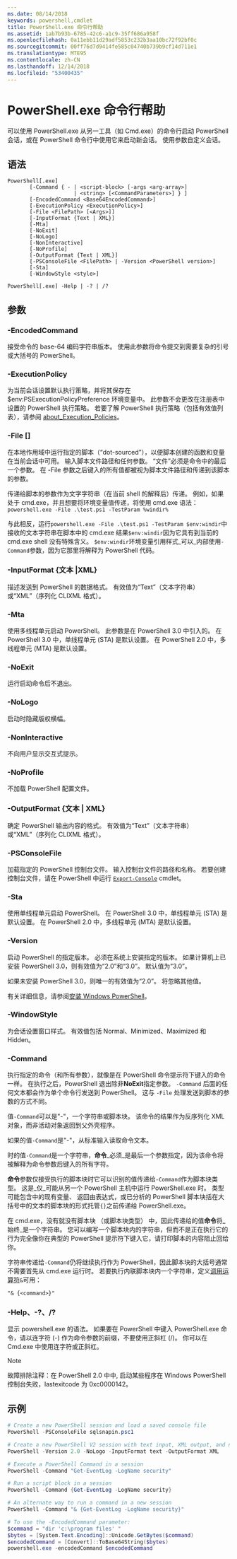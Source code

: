 ```yaml
---
ms.date: 08/14/2018
keywords: powershell,cmdlet
title: PowerShell.exe 命令行帮助
ms.assetid: 1ab7b93b-6785-42c6-a1c9-35ff686a958f
ms.openlocfilehash: 0a11ebb11d29adf5853c232b3aa10bc72f92bf0c
ms.sourcegitcommit: 00ff76d7d9414fe585c04740b739b9cf14d711e1
ms.translationtype: MTE95
ms.contentlocale: zh-CN
ms.lasthandoff: 12/14/2018
ms.locfileid: "53400435"
---
```

# <a name="powershellexe-command-line-help"></a>PowerShell.exe 命令行帮助

可以使用 PowerShell.exe 从另一工具（如 Cmd.exe）的命令行启动 PowerShell 会话，或在 PowerShell 命令行中使用它来启动新会话。 使用参数自定义会话。

## <a name="syntax"></a>语法

```syntax
PowerShell[.exe]
       [-Command { - | <script-block> [-args <arg-array>]
                     | <string> [<CommandParameters>] } ]
       [-EncodedCommand <Base64EncodedCommand>]
       [-ExecutionPolicy <ExecutionPolicy>]
       [-File <FilePath> [<Args>]]
       [-InputFormat {Text | XML}]
       [-Mta]
       [-NoExit]
       [-NoLogo]
       [-NonInteractive]
       [-NoProfile]
       [-OutputFormat {Text | XML}]
       [-PSConsoleFile <FilePath> | -Version <PowerShell version>]
       [-Sta]
       [-WindowStyle <style>]

PowerShell[.exe] -Help | -? | /?
```

## <a name="parameters"></a>参数

### <a name="-encodedcommand-base64encodedcommand"></a>-EncodedCommand <Base64EncodedCommand>

接受命令的 base-64 编码字符串版本。 使用此参数将命令提交到需要复杂的引号或大括号的 PowerShell。

### <a name="-executionpolicy-executionpolicy"></a>-ExecutionPolicy <ExecutionPolicy>

为当前会话设置默认执行策略，并将其保存在 $env:PSExecutionPolicyPreference 环境变量中。 此参数不会更改在注册表中设置的 PowerShell 执行策略。 若要了解 PowerShell 执行策略（包括有效值列表），请参阅 [about_Execution_Policies](/powershell/module/microsoft.powershell.core/about/about_execution_policies)。

### <a name="-file-filepath-parameters"></a>-File <FilePath> \[<Parameters>]

在本地作用域中运行指定的脚本（“dot-sourced”），以便脚本创建的函数和变量在当前会话中可用。 输入脚本文件路径和任何参数。 “文件”必须是命令中的最后一个参数。 在 -File 参数之后键入的所有值都被视为脚本文件路径和传递到该脚本的参数。

传递给脚本的参数作为文字字符串（在当前 shell 的解释后）传递。 例如，如果处于 cmd.exe，并且想要将环境变量值传递，将使用 cmd.exe 语法： `powershell.exe -File .\test.ps1 -TestParam %windir%`

与此相反，运行`powershell.exe -File .\test.ps1 -TestParam $env:windir`中接收的文本字符串在脚本中的 cmd.exe 结果`$env:windir`因为它具有到当前的 cmd.exe shell 没有特殊含义。
`$env:windir`环境变量引用样式_可以_内部使用`-Command`参数，因为它那里将解释为 PowerShell 代码。

### <a name="-inputformat-text--xml"></a>\-InputFormat {文本 |XML}

描述发送到 PowerShell 的数据格式。 有效值为“Text”（文本字符串）或“XML”（序列化 CLIXML 格式）。

### <a name="-mta"></a>-Mta

使用多线程单元启动 PowerShell。 此参数是在 PowerShell 3.0 中引入的。 在 PowerShell 3.0 中，单线程单元 (STA) 是默认设置。 在 PowerShell 2.0 中，多线程单元 (MTA) 是默认设置。

### <a name="-noexit"></a>-NoExit

运行启动命令后不退出。

### <a name="-nologo"></a>-NoLogo

启动时隐藏版权横幅。

### <a name="-noninteractive"></a>-NonInteractive

不向用户显示交互式提示。

### <a name="-noprofile"></a>-NoProfile

不加载 PowerShell 配置文件。

### <a name="-outputformat-text--xml"></a>-OutputFormat {文本 | XML}

确定 PowerShell 输出内容的格式。 有效值为“Text”（文本字符串）或“XML”（序列化 CLIXML 格式）。

### <a name="-psconsolefile-filepath"></a>-PSConsoleFile <FilePath>

加载指定的 PowerShell 控制台文件。 输入控制台文件的路径和名称。 若要创建控制台文件，请在 PowerShell 中运行 [`Export-Console`](/powershell/module/Microsoft.PowerShell.Core/Export-Console) cmdlet。

### <a name="-sta"></a>-Sta

使用单线程单元启动 PowerShell。 在 PowerShell 3.0 中，单线程单元 (STA) 是默认设置。 在 PowerShell 2.0 中，多线程单元 (MTA) 是默认设置。

### <a name="-version-powershell-version"></a>-Version <PowerShell Version>

启动 PowerShell 的指定版本。 必须在系统上安装指定的版本。 如果计算机上已安装 PowerShell 3.0，则有效值为“2.0”和“3.0”。 默认值为“3.0”。

如果未安装 PowerShell 3.0，则唯一的有效值为“2.0”。 将忽略其他值。

有关详细信息，请参阅[安装 Windows PowerShell](../../setup/installing-windows-powershell.md)。

### <a name="-windowstyle-window-style"></a>-WindowStyle <Window style>

为会话设置窗口样式。 有效值包括 Normal、Minimized、Maximized 和 Hidden。

### <a name="-command"></a>-Command

执行指定的命令（和所有参数），就像是在 PowerShell 命令提示符下键入的命令一样。
在执行之后，PowerShell 退出除非**NoExit**指定参数。
`-Command` 后面的任何文本都会作为单个命令行发送到 PowerShell。
这与 `-File` 处理发送到脚本的参数的方式不同。

值`-Command`可以是"-"，一个字符串或脚本块。
该命令的结果作为反序列化 XML 对象，而非活动对象返回到父外壳程序。

如果的值`-Command`是"-"，从标准输入读取命令文本。

时的值`-Command`是一个字符串，**命令**_必须_是最后一个参数指定，因为该命令将被解释为命令参数后键入的所有字符。

**命令**参数仅接受执行的脚本块时它可以识别的值传递给`-Command`作为脚本块类型。
这是_仅_可能从另一个 PowerShell 主机中运行 PowerShell.exe 时。
类型可能包含中的现有变量、 返回由表达式，或已分析的 PowerShell 脚本块括在大括号中的文本的脚本块的形式托管`{}`之前传递给 PowerShell.exe。

在 cmd.exe，没有就没有脚本块 （或脚本块类型） 中，因此传递给的值**命令**将_始终_是一个字符串。
您可以编写一个脚本块内的字符串，但而不是正在执行它的行为完全像你在典型的 PowerShell 提示符下键入它，请打印脚本的内容阻止回给你。

字符串传递给`-Command`仍将继续执行作为 PowerShell，因此脚本块的大括号通常不需要首先从 cmd.exe 运行时。
若要执行内联脚本块内一个字符串，定义[调用运算符](/powershell/module/microsoft.powershell.core/about/about_operators#call-operator-)`&`可用：

```console
"& {<command>}"
```

### <a name="-help---"></a>-Help、-?、/?

显示 powershell.exe 的语法。 如果要在 PowerShell 中键入 PowerShell.exe 命令，请以连字符 (-) 作为命令参数的前缀，不要使用正斜杠 (/)。 你可以在 Cmd.exe 中使用连字符或正斜杠。

> [!NOTE]
> 故障排除注释：在 PowerShell 2.0 中中, 启动某些程序在 Windows PowerShell 控制台失败，lastexitcode 为 0xc0000142。

## <a name="examples"></a>示例

```powershell
# Create a new PowerShell session and load a saved console file
PowerShell -PSConsoleFile sqlsnapin.psc1

# Create a new PowerShell V2 session with text input, XML output, and no logo
PowerShell -Version 2.0 -NoLogo -InputFormat text -OutputFormat XML

# Execute a PowerShell Command in a session
PowerShell -Command "Get-EventLog -LogName security"

# Run a script block in a session
PowerShell -Command {Get-EventLog -LogName security}

# An alternate way to run a command in a new session
PowerShell -Command "& {Get-EventLog -LogName security}"

# To use the -EncodedCommand parameter:
$command = "dir 'c:\program files' "
$bytes = [System.Text.Encoding]::Unicode.GetBytes($command)
$encodedCommand = [Convert]::ToBase64String($bytes)
powershell.exe -encodedCommand $encodedCommand
```
